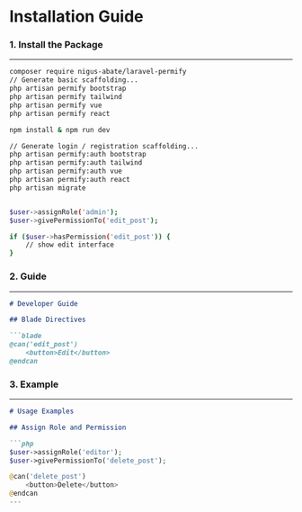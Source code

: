 # Installation Guide

### 1. Install the Package
---

```bash
composer require nigus-abate/laravel-permify
// Generate basic scaffolding...
php artisan permify bootstrap
php artisan permify tailwind
php artisan permify vue
php artisan permify react

npm install & npm run dev

// Generate login / registration scaffolding...
php artisan permify:auth bootstrap
php artisan permify:auth tailwind
php artisan permify:auth vue
php artisan permify:auth react
php artisan migrate


$user->assignRole('admin');
$user->givePermissionTo('edit_post');

if ($user->hasPermission('edit_post')) {
    // show edit interface
}
```

### 2. Guide

---

```md
# Developer Guide

## Blade Directives

```blade
@can('edit_post')
    <button>Edit</button>
@endcan
```
### 3. Example

---

```md
# Usage Examples

## Assign Role and Permission

```php
$user->assignRole('editor');
$user->givePermissionTo('delete_post');

@can('delete_post')
    <button>Delete</button>
@endcan
---
